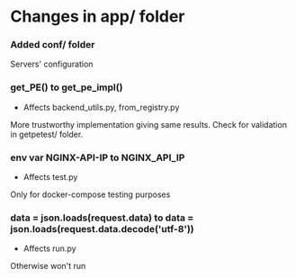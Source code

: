 # Changes in app/ folder

### Added conf/ folder 
Servers' configuration

### get_PE() to get_pe_impl()
- Affects backend_utils.py, from_registry.py 

More trustworthy implementation giving same results. Check for validation in getpetest/ folder. 

### env var NGINX-API-IP to NGINX_API_IP
- Affects test.py

Only for docker-compose testing purposes

### data = json.loads(request.data) to  data = json.loads(request.data.decode('utf-8'))
- Affects run.py 

Otherwise won't run
